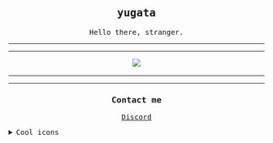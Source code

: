 <samp>

<h2 align="center">
yugata
</h2>

<p align="center"> Hello there, stranger.</p>
<hr>
<hr>

<p align="center">
<img src="https://media.tenor.com/_E15X0ER8qAAAAAd/strangelove-jack-ripper.gif"/>
</p>

<hr>
<hr>

<h3 align="center"> Contact me </h3>

<p align="center">
<a href="https://discord.com/users/308622737730174979">Discord</a>
</p>

<details>
<summary>Cool icons</summary>

<p align="center">
    <img src="https://skillicons.dev/icons?i=ts,java,dart,rust,js,git,nodejs,figma,mongodb,github,idea,regex,flutter&theme=dark" />
    <img src="/github-metrics.svg"/> 

</p>

</details>


</samp>

<!---
callisto-jovy/callisto-jovy is a ✨ special ✨ repository because its `README.md` (this file) appears on your GitHub profile.
You can click the Preview link to take a look at your changes.
--->
